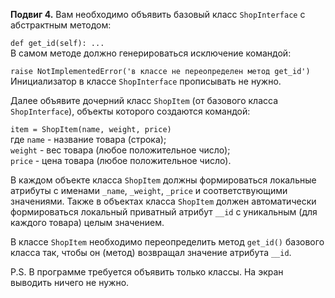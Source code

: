 **Подвиг 4.** Вам необходимо объявить базовый класс `ShopInterface` с абстрактным методом:

`def get_id(self): ...` \
В самом методе должно генерироваться исключение командой:

`raise NotImplementedError('в классе не переопределен метод get_id')` \
Инициализатор в классе `ShopInterface` прописывать не нужно.

Далее объявите дочерний класс `ShopItem` (от базового класса `ShopInterface`), объекты которого создаются командой:

`item = ShopItem(name, weight, price)` \
где `name` - название товара (строка); \
`weight` - вес товара (любое положительное число); \
`price` - цена товара (любое положительное число).

В каждом объекте класса `ShopItem` должны формироваться локальные атрибуты с именами `_name`, `_weight`, `_price` и
соответствующими значениями. Также в объектах класса `ShopItem` должен автоматически формироваться локальный приватный 
атрибут `__id` с уникальным (для каждого товара) целым значением.

В классе `ShopItem` необходимо переопределить метод `get_id()` базового класса так,
чтобы он (метод) возвращал значение атрибута `__id`.

P.S. В программе требуется объявить только классы. На экран выводить ничего не нужно.

